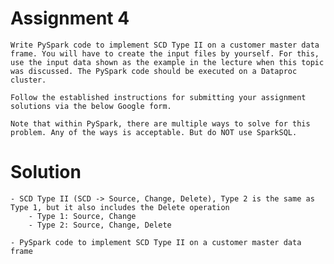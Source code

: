 # Assignment 4

```
Write PySpark code to implement SCD Type II on a customer master data frame. You will have to create the input files by yourself. For this, use the input data shown as the example in the lecture when this topic was discussed. The PySpark code should be executed on a Dataproc cluster.

Follow the established instructions for submitting your assignment solutions via the below Google form.

Note that within PySpark, there are multiple ways to solve for this problem. Any of the ways is acceptable. But do NOT use SparkSQL.

```

# Solution
 
    - SCD Type II (SCD -> Source, Change, Delete), Type 2 is the same as Type 1, but it also includes the Delete operation
        - Type 1: Source, Change
        - Type 2: Source, Change, Delete

    - PySpark code to implement SCD Type II on a customer master data frame